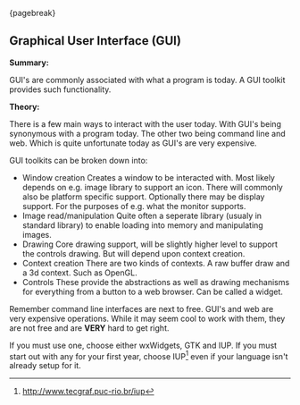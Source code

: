 {pagebreak}

## Graphical User Interface (GUI)
**Summary:**

GUI's are commonly associated with what a program is today. A GUI toolkit provides such functionality.

**Theory:**

There is a few main ways to interact with the user today. With GUI's being synonymous with a program today. The other two being command line and web.
Which is quite unfortunate today as GUI's are very expensive.

GUI toolkits can be broken down into:

* Window creation
	Creates a window to be interacted with. Most likely depends on e.g. image library to support an icon.
	There will commonly also be platform specific support.
	Optionally there may be display support. For the purposes of e.g. what the monitor supports.
* Image read/manipulation
	Quite often a seperate library (usualy in standard library) to enable loading into memory and manipulating images.
* Drawing
	Core drawing support, will be slightly higher level to support the controls drawing. But will depend upon context creation.
* Context creation
	There are two kinds of contexts. A raw buffer draw and a 3d context. Such as OpenGL.
* Controls
	These provide the abstractions as well as drawing mechanisms for everything from a button to a web browser.
	Can be called a widget.

Remember command line interfaces are next to free. GUI's and web are very expensive operations. While it may seem cool to work with them, they are not free and are **VERY** hard to get right. 

If you must use one, choose either wxWidgets, GTK and IUP. If you must start out with any for your first year, choose IUP[^IUPSite] even if your language isn't already setup for it.

[^IUPSite]: http://www.tecgraf.puc-rio.br/iup